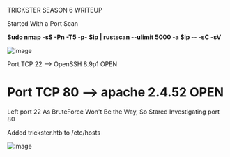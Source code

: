 TRICKSTER SEASON 6 WRITEUP

Started With a Port Scan 

**Sudo nmap -sS -Pn -T5 -p- $ip | rustscan --ulimit 5000 -a $ip -- -sC -sV**

![image](https://github.com/user-attachments/assets/f63c71de-024f-419b-91b9-eba7520fe500)

Port TCP 22 --> OpenSSH 8.9p1 OPEN

Port TCP 80 --> apache 2.4.52 OPEN
===============================================================
Left port 22 As BruteForce Won't Be the Way, So Stared Investigating port 80

Added trickster.htb to /etc/hosts

![image](https://github.com/user-attachments/assets/69e68c07-2830-4c6a-967a-c4d7bff0f708)


